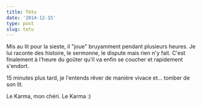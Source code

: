 ```yaml
---
title: Tétu
date: '2014-12-15'
type: post
slug: tetu
---
```


Mis au lit pour la sieste, il "joue" bruyamment pendant plusieurs heures. Je lui raconte des histoire, le sermonne, le dispute mais rien n'y fait. C'est finalement à l'heure du goûter qu'il va enfin se coucher et rapidement s'endort.

15 minutes plus tard, je l'entends rêver de manière vivace et... tomber de son lit.

Le Karma, mon chéri. Le Karma :)
